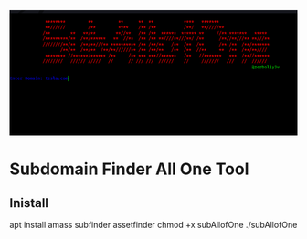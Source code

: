 <p align="center">
  <img src="./subimg.png" alt="light bulb icon">
</p>
<h1 aling="center"> 
 Subdomain Finder All One Tool
</h1>
<h2> 
  Inistall
</h2>
<p aling="center">
  apt install amass subfinder assetfinder
  chmod +x subAllofOne
  ./subAllofOne
</p>

